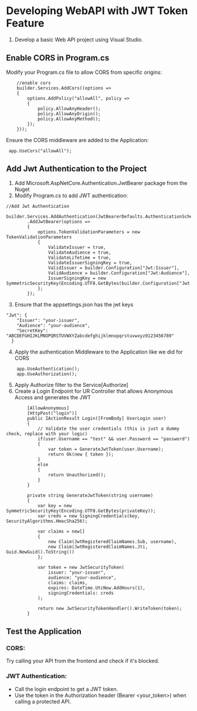 ﻿# Developing WebAPI with JWT Token Feature
1. Develop a basic Web API project using Visual Studio. 

## Enable CORS in Program.cs
Modify your Program.cs file to allow CORS from specific origins:
```
    //enable cors
    builder.Services.AddCors((options =>
    {
        options.AddPolicy("allowAll", policy =>
        {
            policy.AllowAnyHeader();
            policy.AllowAnyOrigin();
            policy.AllowAnyMethod();
        });
    }));
```
Ensure the CORS middleware are added to the Application:
```
 app.UseCors("allowAll");
```

## Add Jwt Authentication to the Project
1. Add Microsoft.AspNetCore.Authentication.JwtBearer package from the Nuget
2. Modify Program.cs to add JWT authentication:
```
//Add Jwt Authentication
    builder.Services.AddAuthentication(JwtBearerDefaults.AuthenticationScheme)
        .AddJwtBearer(options =>
        {
            options.TokenValidationParameters = new TokenValidationParameters
            {
                ValidateIssuer = true,
                ValidateAudience = true,
                ValidateLifetime = true,
                ValidateIssuerSigningKey = true,
                ValidIssuer = builder.Configuration["Jwt:Issuer"],
                ValidAudience = builder.Configuration["Jwt:Audience"],
                IssuerSigningKey = new SymmetricSecurityKey(Encoding.UTF8.GetBytes(builder.Configuration["Jwt:SecretKey"]))
            };
        });
```
3. Ensure that the appsettings.json has the jwt keys
```
"Jwt": {
    "Issuer": "your-issuer",
    "Audience": "your-audience",
    "SecretKey": "ABCDEFGHIJKLMNOPQRSTUVWXYZabcdefghijklmnopqrstuvwxyz0123456789"
  }

```
4. Apply the authentication Middleware to the Application like we did for CORS
```
    app.UseAuthentication();
    app.UseAuthorization();
```
5. Apply Authorize filter to the Service[Authorize]
6. Create a Login Endpoint for UR Controller that allows Anonymous Access and generates the JWT
```
        [AllowAnonymous]
        [HttpPost("login")]
        public IActionResult Login([FromBody] UserLogin user)
        {
            // Validate the user credentials (this is just a dummy check, replace with your logic)
            if(user.Username == "test" && user.Password == "password")
            {
                var token = GenerateJwtToken(user.Username);
                return Ok(new { token });
            }
            else
            {
                return Unauthorized();
            }
        }

        private string GenerateJwtToken(string username)
        {
            var key = new SymmetricSecurityKey(Encoding.UTF8.GetBytes(privateKey));
            var creds = new SigningCredentials(key, SecurityAlgorithms.HmacSha256);

            var claims = new[]
            {
                new Claim(JwtRegisteredClaimNames.Sub, username),
                new Claim(JwtRegisteredClaimNames.Jti, Guid.NewGuid().ToString())
            };

            var token = new JwtSecurityToken(
                issuer: "your-issuer",
                audience: "your-audience",
                claims: claims,
                expires: DateTime.UtcNow.AddHours(1),
                signingCredentials: creds
            );

            return new JwtSecurityTokenHandler().WriteToken(token);
        }
```

## Test the Application
### CORS: 
Try calling your API from the frontend and check if it's blocked.

### JWT Authentication:
- Call the login endpoint to get a JWT token.
- Use the token in the Authorization header (Bearer <your_token>) when calling a protected API.